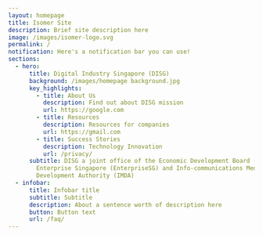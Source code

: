 ```yaml
---
layout: homepage
title: Isomer Site
description: Brief site description here
image: /images/isomer-logo.svg
permalink: /
notification: Here's a notification bar you can use!
sections:
  - hero:
      title: Digital Industry Singapore (DISG)
      background: /images/homepage background.jpg
      key_highlights:
        - title: About Us
          description: Find out about DISG mission
          url: https://google.com
        - title: Resources
          description: Resources for companies
          url: https://gmail.com
        - title: Success Stories
          description: Technology Innovation
          url: /privacy/
      subtitle: DISG a joint office of the Economic Development Board (EDB),
        Enterprise Singapore (EnterpriseSG) and Info-communications Media
        Development Authority (IMDA)
  - infobar:
      title: Infobar title
      subtitle: Subtitle
      description: About a sentence worth of description here
      button: Button text
      url: /faq/
---
```

